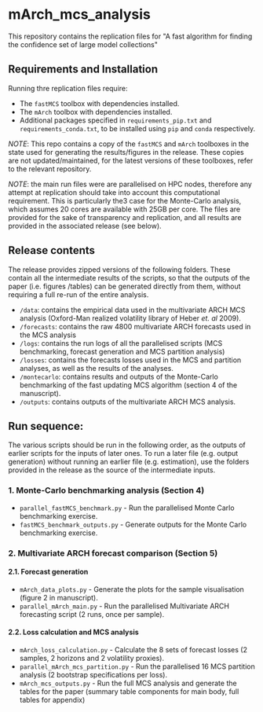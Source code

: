 # mArch_mcs_analysis

This repository contains the replication files for "A fast algorithm for finding the confidence set of large model collections"

## Requirements and Installation

Running thre replication files require:
- The `fastMCS` toolbox with dependencies installed.
- The `mArch` toolbox with dependencies installed.
- Additional packages specified in `requirements_pip.txt` and `requirements_conda.txt`, to be installed using `pip` and `conda` respectively.

*NOTE*: This repo contains a copy of the `fastMCS` and `mArch` toolboxes in the state used for generating the results/figures in the release. These copies are not updated/maintained, for the latest versions of these toolboxes, refer to the relevant repository.

*NOTE*: the main run files were are parallelised on HPC nodes, therefore any attempt at replication should take into account this computational requirement. This is particularly the3 case for the Monte-Carlo analysis, which assumes 20 cores are available with 25GB per core. The files are provided for the sake of transparency and replication, and all results are provided in the associated release (see below).

## Release contents

The release provides zipped versions of the following folders. These contain all the intermediate results of the scripts, so that the outputs of the paper (i.e. figures /tables) can be generated directly from them, without requiring a full re-run of the entire analysis.

- `/data`: contains the empirical data used in the multivariate ARCH MCS analysis (Oxford-Man realized volatility library of Heber *et. al* 2009).
- `/forecasts`: contains the raw 4800 multivariate ARCH forecasts used in the MCS analysis
- `/logs`: contains the run logs of all the parallelised scripts (MCS benchmarking, forecast generation and MCS partition analysis)
- `/losses`: contains the forecasts losses used in the MCS and partition analyses, as well as the results of the analyses.
- `/montecarlo`: contains results and outputs of the Monte-Carlo benchmarking of the fast updating MCS algorithm (section 4 of the manuscript).
- `/outputs`: contains outputs of the multivariate ARCH MCS analysis.

## Run sequence:

The various scripts should be run in the following order, as the outputs of earlier scripts for the inputs of later ones. To run a later file (e.g. output generation) without running an earlier file (e.g. estimation), use the folders provided in the release as the source of the intermediate inputs.

### 1. Monte-Carlo benchmarking analysis (Section 4)

- `parallel_fastMCS_benchmark.py` - Run the parallelised Monte Carlo benchmarking exercise.
- `fastMCS_benchmark_outputs.py` - Generate outputs for the Monte Carlo benchmarking exercise.

### 2. Multivariate ARCH forecast comparison (Section 5)

#### 2.1. Forecast generation

- `mArch_data_plots.py` - Generate the plots for the sample visualisation (figure 2 in manuscript).
- `parallel_mArch_main.py` - Run the parallelised Multivariate ARCH forecasting script (2 runs, once per sample).

#### 2.2. Loss calculation and MCS analysis

- `mArch_loss_calculation.py` - Calculate the 8 sets of forecast losses (2 samples, 2 horizons and 2 volatility proxies).
- `parallel_mArch_mcs_partition.py` - Run the parallelised 16 MCS partition analysis (2 bootstrap specifications per loss).
- `mArch_mcs_outputs.py` - Run the full MCS analysis and generate the tables for the paper (summary table components for main body, full tables for appendix)
